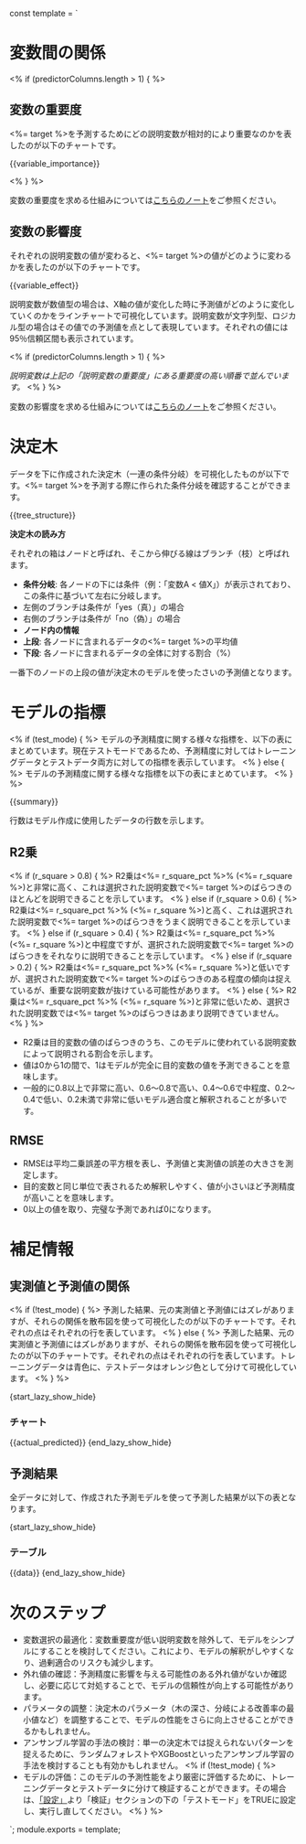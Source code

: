 const template = `

# 変数間の関係

<% if (predictorColumns.length > 1) { %>
## 変数の重要度

<%= target %>を予測するためにどの説明変数が相対的により重要なのかを表したのが以下のチャートです。

{{variable_importance}}

<% } %>

変数の重要度を求める仕組みについては[こちらのノート]()をご参照ください。

## 変数の影響度

それぞれの説明変数の値が変わると、<%= target %>の値がどのように変わるかを表したのが以下のチャートです。

{{variable_effect}}

説明変数が数値型の場合は、X軸の値が変化した時に予測値がどのように変化していくのかをラインチャートで可視化しています。説明変数が文字列型、ロジカル型の場合はその値での予測値を点として表現しています。それぞれの値には95％信頼区間も表示されています。

<% if (predictorColumns.length > 1) { %>

_説明変数は上記の「説明変数の重要度」にある重要度の高い順番で並んでいます。_
<% } %>

変数の影響度を求める仕組みについては[こちらのノート]()をご参照ください。

# 決定木

データを下に作成された決定木（一連の条件分岐）を可視化したものが以下です。<%= target %>を予測する際に作られた条件分岐を確認することができます。

{{tree_structure}}

**決定木の読み方**

それぞれの箱はノードと呼ばれ、そこから伸びる線はブランチ（枝）と呼ばれます。

- **条件分岐**: 各ノードの下には条件（例：「変数A < 値X」）が表示されており、この条件に基づいて左右に分岐します。
 - 左側のブランチは条件が「yes（真）」の場合
 - 右側のブランチは条件が「no（偽）」の場合
- **ノード内の情報**
 - **上段**: 各ノードに含まれるデータの<%= target %>の平均値
 - **下段**: 各ノードに含まれるデータの全体に対する割合（%）

 一番下のノードの上段の値が決定木のモデルを使ったさいの予測値となります。

# モデルの指標

 <% if (test_mode) { %>
 モデルの予測精度に関する様々な指標を、以下の表にまとめています。現在テストモードであるため、予測精度に対してはトレーニングデータとテストデータ両方に対しての指標を表示しています。
 <% } else { %>
 モデルの予測精度に関する様々な指標を以下の表にまとめています。
 <% } %>

 {{summary}}

 行数はモデル作成に使用したデータの行数を示します。

## R2乗

 <% if (r_square > 0.8) { %>
   R2乗は<%= r_square_pct %>% (<%= r_square %>)と非常に高く、これは選択された説明変数で<%= target %>のばらつきのほとんどを説明できることを示しています。
 <% } else if (r_square > 0.6) { %>
   R2乗は<%= r_square_pct %>% (<%= r_square %>)と高く、これは選択された説明変数で<%= target %>のばらつきをうまく説明できることを示しています。
 <% } else if (r_square > 0.4) { %>
   R2乗は<%= r_square_pct %>% (<%= r_square %>)と中程度ですが、選択された説明変数で<%= target %>のばらつきをそれなりに説明できることを示しています。
 <% } else if (r_square > 0.2) { %>
   R2乗は<%= r_square_pct %>% (<%= r_square %>)と低いですが、選択された説明変数で<%= target %>のばらつきのある程度の傾向は捉えているが、重要な説明変数が抜けている可能性があります。
 <% } else { %>
   R2乗は<%= r_square_pct %>% (<%= r_square %>)と非常に低いため、選択された説明変数では<%= target %>のばらつきはあまり説明できていません。
 <% } %>


 * R2乗は目的変数の値のばらつきのうち、このモデルに使われている説明変数によって説明される割合を示します。
 * 値は0から1の間で、1はモデルが完全に目的変数の値を予測できることを意味します。
 * 一般的に0.8以上で非常に高い、0.6～0.8で高い、0.4～0.6で中程度、0.2～0.4で低い、0.2未満で非常に低いモデル適合度と解釈されることが多いです。

## RMSE

 * RMSEは平均二乗誤差の平方根を表し、予測値と実測値の誤差の大きさを測定します。
 * 目的変数と同じ単位で表されるため解釈しやすく、値が小さいほど予測精度が高いことを意味します。
 * 0以上の値を取り、完璧な予測であれば0になります。


# 補足情報

## 実測値と予測値の関係

<% if (!test_mode) { %>
予測した結果、元の実測値と予測値にはズレがありますが、それらの関係を散布図を使って可視化したのが以下のチャートです。それぞれの点はそれぞれの行を表しています。
<% } else { %>
予測した結果、元の実測値と予測値にはズレがありますが、それらの関係を散布図を使って可視化したのが以下のチャートです。それぞれの点はそれぞれの行を表しています。トレーニングデータは青色に、テストデータはオレンジ色として分けて可視化しています。
<% } %>

{start_lazy_show_hide}
### チャート
{{actual_predicted}}
{end_lazy_show_hide}

## 予測結果

全データに対して、作成された予測モデルを使って予測した結果が以下の表となります。

{start_lazy_show_hide}
### テーブル
{{data}}
{end_lazy_show_hide}


# 次のステップ

* 変数選択の最適化：変数重要度が低い説明変数を除外して、モデルをシンプルにすることを検討してください。これにより、モデルの解釈がしやすくなり、過剰適合のリスクも減少します。
* 外れ値の確認：予測精度に影響を与える可能性のある外れ値がないか確認し、必要に応じて対処することで、モデルの信頼性が向上する可能性があります。
* パラメータの調整：決定木のパラメータ（木の深さ、分岐による改善率の最小値など）を調整することで、モデルの性能をさらに向上させることができるかもしれません。
* アンサンブル学習の手法の検討：単一の決定木では捉えられないパターンを捉えるために、ランダムフォレストやXGBoostといったアンサンブル学習の手法を検討することも有効かもしれません。
<% if (!test_mode) { %>
* モデルの評価：このモデルの予測性能をより厳密に評価するために、トレーニングデータとテストデータに分けて検証することができます。その場合は、[「設定」](//analytics/settings)より「検証」セクションの下の「テストモード」をTRUEに設定し、実行し直してください。
<% } %>

`;
module.exports = template;
